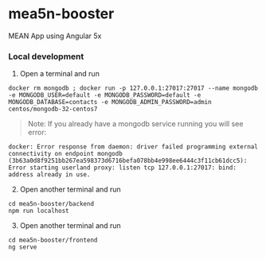 # mea5n-booster
MEAN App using Angular 5x


### Local development

1. Open a terminal and run

```
docker rm mongodb ; docker run -p 127.0.0.1:27017:27017 --name mongodb -e MONGODB_USER=default -e MONGODB_PASSWORD=default -e MONGODB_DATABASE=contacts -e MONGODB_ADMIN_PASSWORD=admin centos/mongodb-32-centos7
```

> Note: If you already have a mongodb service running you will see error:

```
docker: Error response from daemon: driver failed programming external connectivity on endpoint mongodb (3b63a0d8f9251bb267ea598373d6716befa078bb4e998ee6444c3f11cb61dcc5): Error starting userland proxy: listen tcp 127.0.0.1:27017: bind: address already in use.
```

2. Open another terminal and run

```
cd mea5n-booster/backend
npm run localhost
```

3. Open another terminal and run

```
cd mea5n-booster/frontend
ng serve
```

